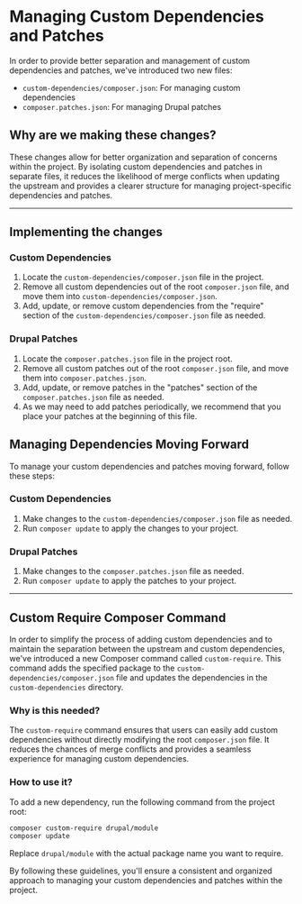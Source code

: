 # Managing Custom Dependencies and Patches

In order to provide better separation and management of custom dependencies and patches, we've introduced two new files:

- `custom-dependencies/composer.json`: For managing custom dependencies
- `composer.patches.json`: For managing Drupal patches

## Why are we making these changes?

These changes allow for better organization and separation of concerns within the project. By isolating custom dependencies and patches in separate files, it reduces the likelihood of merge conflicts when updating the upstream and provides a clearer structure for managing project-specific dependencies and patches.

---

## Implementing the changes

### Custom Dependencies

1. Locate the `custom-dependencies/composer.json` file in the project.
2. Remove all custom dependencies out of the root `composer.json` file, and move them into `custom-dependencies/composer.json`.
3. Add, update, or remove custom dependencies from the "require" section of the `custom-dependencies/composer.json` file as needed.

### Drupal Patches

1. Locate the `composer.patches.json` file in the project root.
2. Remove all custom patches out of the root `composer.json` file, and move them into `composer.patches.json`.
3. Add, update, or remove patches in the "patches" section of the `composer.patches.json` file as needed.
4. As we may need to add patches periodically, we recommend that you place your patches at the beginning of this file.

## Managing Dependencies Moving Forward

To manage your custom dependencies and patches moving forward, follow these steps:

### Custom Dependencies

1. Make changes to the `custom-dependencies/composer.json` file as needed.
2. Run `composer update` to apply the changes to your project.

### Drupal Patches

1. Make changes to the `composer.patches.json` file as needed.
2. Run `composer update` to apply the patches to your project.

---

## Custom Require Composer Command

In order to simplify the process of adding custom dependencies and to maintain the separation between the upstream and custom dependencies, we've introduced a new Composer command called `custom-require`. This command adds the specified package to the `custom-dependencies/composer.json` file and updates the dependencies in the `custom-dependencies` directory.

### Why is this needed?

The `custom-require` command ensures that users can easily add custom dependencies without directly modifying the root `composer.json` file. It reduces the chances of merge conflicts and provides a seamless experience for managing custom dependencies.

### How to use it?

To add a new dependency, run the following command from the project root:

```sh
composer custom-require drupal/module
composer update
```

Replace `drupal/module` with the actual package name you want to require.

By following these guidelines, you'll ensure a consistent and organized approach to managing your custom dependencies and patches within the project.
